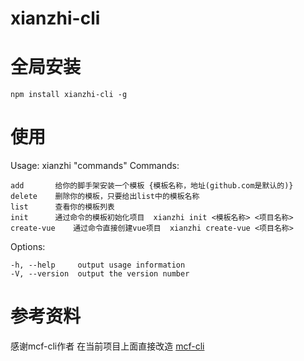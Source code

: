 #   xianzhi-cli

#   全局安装

    npm install xianzhi-cli -g
#   使用

  Usage: xianzhi "commands"
  Commands:

    add       给你的脚手架安装一个模板 {模板名称，地址(github.com是默认的)}
    delete    删除你的模板，只要给出list中的模板名称
    list      查看你的模板列表
    init      通过命令的模板初始化项目  xianzhi init <模板名称> <项目名称>
    create-vue    通过命令直接创建vue项目  xianzhi create-vue <项目名称>

  Options:

    -h, --help     output usage information
    -V, --version  output the version number


# 参考资料

感谢mcf-cli作者
在当前项目上面直接改造
[mcf-cli](https://github.com/minchao920917/mcf-cli)
